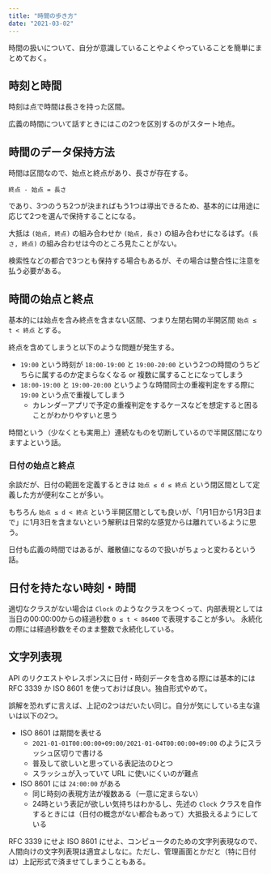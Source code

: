 ```yaml
---
title: "時間の歩き方"
date: "2021-03-02"
---
```


時間の扱いについて、自分が意識していることやよくやっていることを簡単にまとめておく。

## 時刻と時間

時刻は点で時間は長さを持った区間。

広義の時間について話すときにはこの2つを区別するのがスタート地点。

## 時間のデータ保持方法

時間は区間なので、始点と終点があり、長さが存在する。

```
終点 - 始点 = 長さ
```

であり、3つのうち2つが決まればもう1つは導出できるため、基本的には用途に応じて2つを選んで保持することになる。

大抵は `(始点, 終点)` の組み合わせか `(始点, 長さ)` の組み合わせになるはず。`(長さ, 終点)` の組み合わせは今のところ見たことがない。

検索性などの都合で3つとも保持する場合もあるが、その場合は整合性に注意を払う必要がある。

## 時間の始点と終点

基本的には始点を含み終点を含まない区間、つまり左閉右開の半開区間 `始点 ≤ t < 終点` とする。

終点を含めてしまうと以下のような問題が発生する。

- `19:00` という時刻が `18:00-19:00` と `19:00-20:00` という2つの時間のうちどちらに属するのか定まらなくなる or 複数に属することになってしまう
- `18:00-19:00` と `19:00-20:00` というような時間同士の重複判定をする際に `19:00` という点で重複してしまう
  - カレンダーアプリで予定の重複判定をするケースなどを想定すると困ることがわかりやすいと思う
    
時間という（少なくとも実用上）連続なものを切断しているので半開区間になりますよという話。

### 日付の始点と終点

余談だが、日付の範囲を定義するときは `始点 ≤ d ≤ 終点` という閉区間として定義した方が便利なことが多い。

もちろん `始点 ≤ d < 終点` という半開区間としても良いが、「1月1日から1月3日まで」に1月3日を含まないという解釈は日常的な感覚からは離れているように思う。

日付も広義の時間ではあるが、離散値になるので扱いがちょっと変わるという話。

## 日付を持たない時刻・時間

適切なクラスがない場合は `Clock` のようなクラスをつくって、内部表現としては当日の00:00:00からの経過秒数 `0 ≤ t < 86400` で表現することが多い。
永続化の際には経過秒数をそのまま整数で永続化している。

## 文字列表現

API のリクエストやレスポンスに日付・時刻データを含める際には基本的には RFC 3339 か ISO 8601 を使っておけば良い。独自形式やめて。

誤解を恐れずに言えば、上記の2つはだいたい同じ。自分が気にしている主な違いは以下の2つ。

- ISO 8601 は期間を表せる
  - `2021-01-01T00:00:00+09:00/2021-01-04T00:00:00+09:00` のようにスラッシュ区切りで書ける
  - 普及して欲しいと思っている表記法のひとつ
  - スラッシュが入っていて URL に使いにくいのが難点
- ISO 8601 には `24:00:00` がある
  - 同じ時刻の表現方法が複数ある（一意に定まらない）
  - 24時という表記が欲しい気持ちはわかるし、先述の `Clock` クラスを自作するときには（日付の概念がない都合もあって）大抵扱えるようにしている

RFC 3339 にせよ ISO 8601 にせよ、コンピュータのための文字列表現なので、人間向けの文字列表現は適宜よしなに。ただし、管理画面とかだと（特に日付は）上記形式で済ませてしまうこともある。
